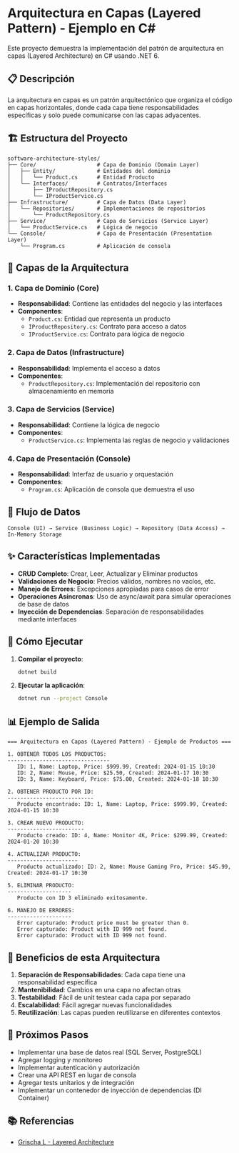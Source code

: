 # Arquitectura en Capas (Layered Pattern) - Ejemplo en C#

Este proyecto demuestra la implementación del patrón de arquitectura en capas (Layered Architecture) en C# usando .NET 6.

## 📋 Descripción

La arquitectura en capas es un patrón arquitectónico que organiza el código en capas horizontales, donde cada capa tiene responsabilidades específicas y solo puede comunicarse con las capas adyacentes.

## 🏗️ Estructura del Proyecto

```
software-architecture-styles/
├── Core/                   # Capa de Dominio (Domain Layer)
│   ├── Entity/             # Entidades del dominio
│   │   └── Product.cs      # Entidad Producto
│   └── Interfaces/         # Contratos/Interfaces
│       ├── IProductRepository.cs
│       └── IProductService.cs
├── Infrastructure/         # Capa de Datos (Data Layer)
│   └── Repositories/       # Implementaciones de repositorios
│       └── ProductRepository.cs
├── Service/                # Capa de Servicios (Service Layer)
│   └── ProductService.cs   # Lógica de negocio
└── Console/                # Capa de Presentación (Presentation Layer)
    └── Program.cs          # Aplicación de consola
```

## 🎯 Capas de la Arquitectura

### 1. **Capa de Dominio (Core)**
- **Responsabilidad**: Contiene las entidades del negocio y las interfaces
- **Componentes**:
  - `Product.cs`: Entidad que representa un producto
  - `IProductRepository.cs`: Contrato para acceso a datos
  - `IProductService.cs`: Contrato para lógica de negocio

### 2. **Capa de Datos (Infrastructure)**
- **Responsabilidad**: Implementa el acceso a datos
- **Componentes**:
  - `ProductRepository.cs`: Implementación del repositorio con almacenamiento en memoria

### 3. **Capa de Servicios (Service)**
- **Responsabilidad**: Contiene la lógica de negocio
- **Componentes**:
  - `ProductService.cs`: Implementa las reglas de negocio y validaciones

### 4. **Capa de Presentación (Console)**
- **Responsabilidad**: Interfaz de usuario y orquestación
- **Componentes**:
  - `Program.cs`: Aplicación de consola que demuestra el uso

## 🔄 Flujo de Datos

```
Console (UI) → Service (Business Logic) → Repository (Data Access) → In-Memory Storage
```

## ✨ Características Implementadas

- **CRUD Completo**: Crear, Leer, Actualizar y Eliminar productos
- **Validaciones de Negocio**: Precios válidos, nombres no vacíos, etc.
- **Manejo de Errores**: Excepciones apropiadas para casos de error
- **Operaciones Asíncronas**: Uso de async/await para simular operaciones de base de datos
- **Inyección de Dependencias**: Separación de responsabilidades mediante interfaces

## 🚀 Cómo Ejecutar

1. **Compilar el proyecto**:
   ```bash
   dotnet build
   ```

2. **Ejecutar la aplicación**:
   ```bash
   dotnet run --project Console
   ```

## 📊 Ejemplo de Salida

```
=== Arquitectura en Capas (Layered Pattern) - Ejemplo de Productos ===

1. OBTENER TODOS LOS PRODUCTOS:
--------------------------------
   ID: 1, Name: Laptop, Price: $999.99, Created: 2024-01-15 10:30
   ID: 2, Name: Mouse, Price: $25.50, Created: 2024-01-17 10:30
   ID: 3, Name: Keyboard, Price: $75.00, Created: 2024-01-18 10:30

2. OBTENER PRODUCTO POR ID:
---------------------------
   Producto encontrado: ID: 1, Name: Laptop, Price: $999.99, Created: 2024-01-15 10:30

3. CREAR NUEVO PRODUCTO:
------------------------
   Producto creado: ID: 4, Name: Monitor 4K, Price: $299.99, Created: 2024-01-20 10:30

4. ACTUALIZAR PRODUCTO:
----------------------
   Producto actualizado: ID: 2, Name: Mouse Gaming Pro, Price: $45.99, Created: 2024-01-17 10:30

5. ELIMINAR PRODUCTO:
--------------------
   Producto con ID 3 eliminado exitosamente.

6. MANEJO DE ERRORES:
--------------------
   Error capturado: Product price must be greater than 0.
   Error capturado: Product with ID 999 not found.
   Error capturado: Product with ID 999 not found.
```

## 🎯 Beneficios de esta Arquitectura

1. **Separación de Responsabilidades**: Cada capa tiene una responsabilidad específica
2. **Mantenibilidad**: Cambios en una capa no afectan otras
3. **Testabilidad**: Fácil de unit testear cada capa por separado
4. **Escalabilidad**: Fácil agregar nuevas funcionalidades
5. **Reutilización**: Las capas pueden reutilizarse en diferentes contextos

## 🔧 Próximos Pasos

- Implementar una base de datos real (SQL Server, PostgreSQL)
- Agregar logging y monitoreo
- Implementar autenticación y autorización
- Crear una API REST en lugar de consola
- Agregar tests unitarios y de integración
- Implementar un contenedor de inyección de dependencias (DI Container)

## 📚 Referencias

- [Grischa L - Layered Architecture](https://youtu.be/WiXp2p4obe4)

